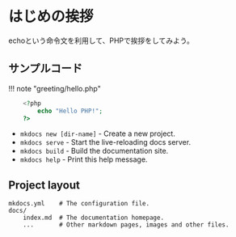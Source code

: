 # はじめの挨拶

echoという命令文を利用して、PHPで挨拶をしてみよう。

## サンプルコード

!!! note "greeting/hello.php"
```php
    <?php
        echo "Hello PHP!";
    ?>
```

* `mkdocs new [dir-name]` - Create a new project.
* `mkdocs serve` - Start the live-reloading docs server.
* `mkdocs build` - Build the documentation site.
* `mkdocs help` - Print this help message.

## Project layout

    mkdocs.yml    # The configuration file.
    docs/
        index.md  # The documentation homepage.
        ...       # Other markdown pages, images and other files.
